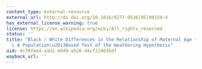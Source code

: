 ```yaml
---
content_type: external-resource
external_url: http://dx.doi.org/10.1016/0277-9536(95)00159-X
has_external_license_warning: true
license: https://en.wikipedia.org/wiki/All_rights_reserved
status: ''
title: "Black / White Differences in the Relationship of Maternal Age to Birthweight:\
  \ A Population\u2013Based Test of the Weathering Hypothesis"
uid: dc78fee4-a1d1-4949-a526-d4cf224635df
wayback_url: ''
---
```

